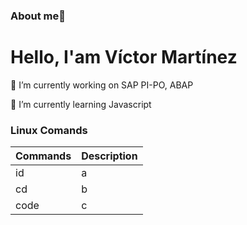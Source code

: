 ### About me👋

# Hello, I'am Víctor Martínez


🔭 I’m currently working on SAP PI-PO, ABAP 

🌱 I’m currently learning Javascript


### Linux Comands
| Commands | Description |
|----------|-------------|
| id | a |
| cd | b |
| code | c |

